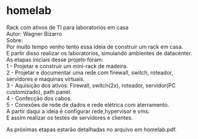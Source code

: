 # homelab  
Rack com ativos de TI para laboratorios em casa    
Autor: Wagner Bizarro    
Sobre:    
Por muito tempo venho tento essa ideia de construir um rack em casa.  
E partir disso realizar os laboratorios, simulando ambientes de datacenter.  
As etapas iniciais desse projeto foram:  
1 - Projetar e construir um mini-rack de madeira.  
2 - Projetar e documentar uma rede com firewall, switch, roteador, servidores e maquinas virtuais.  
3 - Aquisição dos ativos: Firewall, switch(2x), roteador, servidor(PC customizado), path panel.  
4 - Confecção dos cabos.  
5 - Conexões de rede de dados e rede elétrica com aterramento.  
A partir daqui a ideia é configurar rede,hypervisor e vms.  
E assim realizar os testes de servidores e clientes.  

As próximas etapas estarão detalhadas no arquivo em homelab.pdf.  

